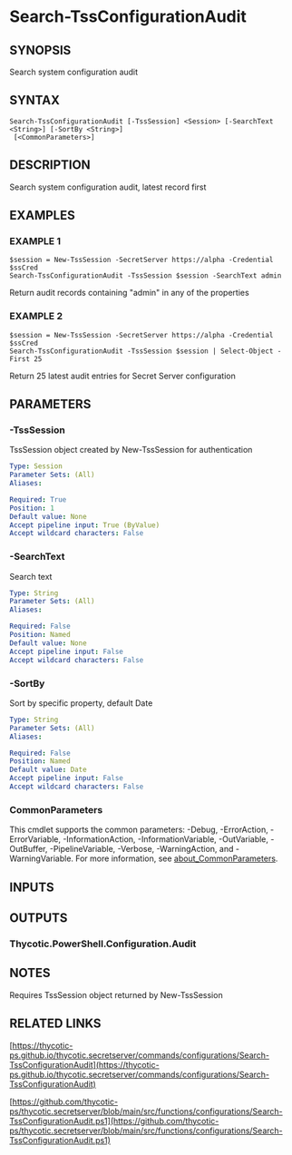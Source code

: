 # Search-TssConfigurationAudit

## SYNOPSIS
Search system configuration audit

## SYNTAX

```
Search-TssConfigurationAudit [-TssSession] <Session> [-SearchText <String>] [-SortBy <String>]
 [<CommonParameters>]
```

## DESCRIPTION
Search system configuration audit, latest record first

## EXAMPLES

### EXAMPLE 1
```
$session = New-TssSession -SecretServer https://alpha -Credential $ssCred
Search-TssConfigurationAudit -TssSession $session -SearchText admin
```

Return audit records containing "admin" in any of the properties

### EXAMPLE 2
```
$session = New-TssSession -SecretServer https://alpha -Credential $ssCred
Search-TssConfigurationAudit -TssSession $session | Select-Object -First 25
```

Return 25 latest audit entries for Secret Server configuration

## PARAMETERS

### -TssSession
TssSession object created by New-TssSession for authentication

```yaml
Type: Session
Parameter Sets: (All)
Aliases:

Required: True
Position: 1
Default value: None
Accept pipeline input: True (ByValue)
Accept wildcard characters: False
```

### -SearchText
Search text

```yaml
Type: String
Parameter Sets: (All)
Aliases:

Required: False
Position: Named
Default value: None
Accept pipeline input: False
Accept wildcard characters: False
```

### -SortBy
Sort by specific property, default Date

```yaml
Type: String
Parameter Sets: (All)
Aliases:

Required: False
Position: Named
Default value: Date
Accept pipeline input: False
Accept wildcard characters: False
```

### CommonParameters
This cmdlet supports the common parameters: -Debug, -ErrorAction, -ErrorVariable, -InformationAction, -InformationVariable, -OutVariable, -OutBuffer, -PipelineVariable, -Verbose, -WarningAction, and -WarningVariable. For more information, see [about_CommonParameters](http://go.microsoft.com/fwlink/?LinkID=113216).

## INPUTS

## OUTPUTS

### Thycotic.PowerShell.Configuration.Audit
## NOTES
Requires TssSession object returned by New-TssSession

## RELATED LINKS

[https://thycotic-ps.github.io/thycotic.secretserver/commands/configurations/Search-TssConfigurationAudit](https://thycotic-ps.github.io/thycotic.secretserver/commands/configurations/Search-TssConfigurationAudit)

[https://github.com/thycotic-ps/thycotic.secretserver/blob/main/src/functions/configurations/Search-TssConfigurationAudit.ps1](https://github.com/thycotic-ps/thycotic.secretserver/blob/main/src/functions/configurations/Search-TssConfigurationAudit.ps1)

